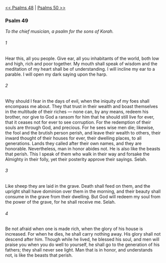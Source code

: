 [<< Psalms 48](Psalms%2048)  |  [Psalms 50 >>](Psalms%2050)

### Psalm 49

*To the chief musician, a psalm for the sons of Korah.*

###### 1
Hear this, all you people. Give ear, all you inhabitants of the world, both low and high, rich and poor together. My mouth shall speak of wisdom and the meditation of my heart shall be of understanding. I will incline my ear to a parable. I will open my dark saying upon the harp.

###### 2
Why should I fear in the days of evil, when the iniquity of my foes shall encompass me about. They that trust in their wealth and boast themselves in the multitude of their riches — none can, by any means, redeem his brother, nor give to God a ransom for him that he should still live for ever, that it ceases not for ever to see corruption. For the redemption of their souls are through God, and precious. For he sees wise men die; likewise, the fool and the brutish person perish, and leave their wealth to others, their inward thought of their houses for ever, their dwelling places, to all generations. Lands they called after their own names, and they are honorable. Nevertheless, man in honor abides not. He is also like the beasts that perish. This I speak of them who walk in their way and forsake the Almighty in their folly, yet their posterity approve their sayings. Selah.

###### 3
Like sheep they are laid in the grave. Death shall feed on them, and the upright shall have dominion over them in the morning, and their beauty shall consume in the grave from their dwelling. But God will redeem my soul from the power of the grave, for he shall receive me. Selah.

###### 4
Be not afraid when one is made rich, when the glory of his house is increased. For when he dies, he shall carry nothing away. His glory shall not descend after him. Though while he lived, he blessed his soul, and men will praise you when you do well to yourself, he shall go to the generation of his fathers; they shall never see light. Man that is in honor, and understands not, is like the beasts that perish.